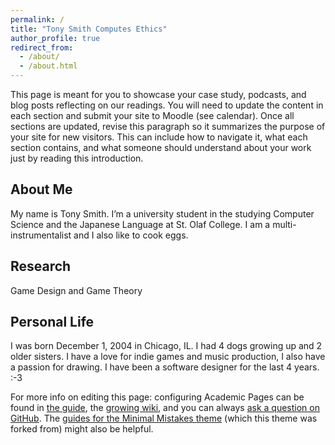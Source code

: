 ```yaml
---
permalink: /
title: "Tony Smith Computes Ethics" 
author_profile: true
redirect_from: 
  - /about/
  - /about.html
---
```


This page is meant for you to showcase your case study, podcasts, and blog posts reflecting on our readings. You will need to update the content in each section and submit your site to Moodle (see calendar). Once all sections are updated, revise this paragraph so it summarizes the purpose of your site for new visitors. This can include how to navigate it, what each section contains, and what someone should understand about your work just by reading this introduction.


About Me
---
My name is Tony Smith. I’m a university student in the studying Computer Science and the Japanese Language at St. Olaf College. I am a multi-instrumentalist and I also like to cook eggs.

Research 
---
Game Design and Game Theory

Personal Life
---
I was born December 1, 2004 in Chicago, IL. I had 4 dogs growing up and 2 older sisters. I have a love for indie games and music production, I also have a passion for drawing. I have been a software designer for the last 4 years. :-3


For more info on editing this page: configuring Academic Pages can be found in [the guide](https://academicpages.github.io/markdown/), the [growing wiki](https://github.com/academicpages/academicpages.github.io/wiki), and you can always [ask a question on GitHub](https://github.com/academicpages/academicpages.github.io/discussions). The [guides for the Minimal Mistakes theme](https://mmistakes.github.io/minimal-mistakes/docs/configuration/) (which this theme was forked from) might also be helpful.
